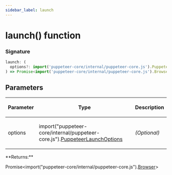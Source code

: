 ```yaml
---
sidebar_label: launch
---
```


# launch() function

### Signature

```typescript
launch: (
  options?: import('puppeteer-core/internal/puppeteer-core.js').PuppeteerLaunchOptions
) => Promise<import('puppeteer-core/internal/puppeteer-core.js').Browser>;
```

## Parameters

<table><thead><tr><th>

Parameter

</th><th>

Type

</th><th>

Description

</th></tr></thead>
<tbody><tr><td>

options

</td><td>

import("puppeteer-core/internal/puppeteer-core.js").[PuppeteerLaunchOptions](./puppeteer.puppeteerlaunchoptions.md)

</td><td>

_(Optional)_

</td></tr>
</tbody></table>
**Returns:**

Promise&lt;import("puppeteer-core/internal/puppeteer-core.js").[Browser](./puppeteer.browser.md)&gt;
